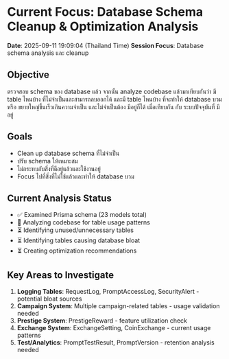 # Current Focus: Database Schema Cleanup & Optimization Analysis

**Date**: 2025-09-11 19:09:04 (Thailand Time)
**Session Focus**: Database schema analysis และ cleanup

## Objective
ตรวจสอบ schema ของ database แล้ว จากนั้น analyze codebase แล้วมาเทียบกันว่า มี table ไหนบ้าง ที่ไม่จำเป็นและสามารถลบออกได้ และมี table ไหนบ้าง ที่จะทำให้ database บวม หรือ ขยายใหญ่ขึ้นเร็วเกินความจำเป็น และไม่จำเป็นต้อง มีอยู่ก็ได้ เมื่อเทียบกัน กับ ระบบปัจจุบันที่ มีอยู่

## Goals
- Clean up database schema ที่ไม่จำเป็น
- ปรับ schema ให้เหมาะสม
- ไม่กระทบกับสิ่งที่ดีอยู่แล้วและใช้งานอยู่
- Focus ไปที่สิ่งที่ไม่ใช้แล้วและทำให้ database บวม

## Current Analysis Status
- ✅ Examined Prisma schema (23 models total)
- 🔄 Analyzing codebase for table usage patterns
- ⏳ Identifying unused/unnecessary tables
- ⏳ Identifying tables causing database bloat
- ⏳ Creating optimization recommendations

## Key Areas to Investigate
1. **Logging Tables**: RequestLog, PromptAccessLog, SecurityAlert - potential bloat sources
2. **Campaign System**: Multiple campaign-related tables - usage validation needed
3. **Prestige System**: PrestigeReward - feature utilization check
4. **Exchange System**: ExchangeSetting, CoinExchange - current usage patterns
5. **Test/Analytics**: PromptTestResult, PromptVersion - retention analysis needed

